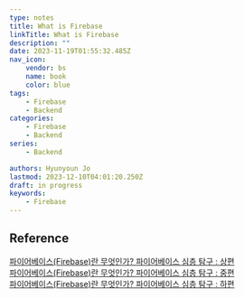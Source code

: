 ```yaml
---
type: notes
title: What is Firebase
linkTitle: What is Firebase
description: ""
date: 2023-11-19T01:55:32.485Z
nav_icon:
    vendor: bs
    name: book
    color: blue
tags:
    - Firebase
    - Backend
categories:
    - Firebase
    - Backend
series:
    - Backend

authors: Hyunyoun Jo
lastmod: 2023-12-10T04:01:20.250Z
draft: in progress
keywords:
    - Firebase
---
```


## Reference

[파이어베이스(Firebase)란 무엇인가? 파이어베이스 심층 탐구 : 상편](https://yozm.wishket.com/magazine/detail/522/)  
[파이어베이스(Firebase)란 무엇인가? 파이어베이스 심층 탐구 : 중편](https://yozm.wishket.com/magazine/detail/523/)  
[파이어베이스(Firebase)란 무엇인가? 파이어베이스 심층 탐구 : 하편](https://yozm.wishket.com/magazine/detail/524/)

